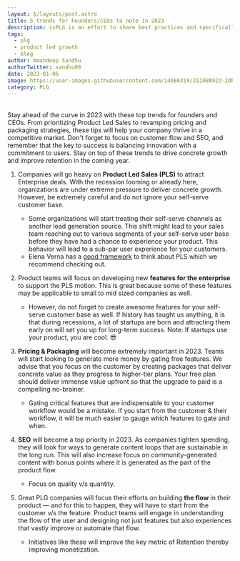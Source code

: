 ```yaml
---
layout: $/layouts/post.astro
title: 5 trends for Founders/CEOs to note in 2023
description: isPLG is an effort to share best practices and specifically tie concepts to practical applications.
tags:
  - plg
  - product led growth
  - blog
author: Amandeep Sandhu
authorTwitter: sandhu08
date: 2023-01-06
image: https://user-images.githubusercontent.com/14086319/211080923-2db2ebdc-52a3-4d3d-9054-31905b4e7563.gif
category: PLG
---
```

<br>
Stay ahead of the curve in 2023 with these top trends for founders and CEOs. From prioritizing Product Led Sales to revamping pricing and packaging strategies, these tips will help your company thrive in a competitive market. Don't forget to focus on customer flow and SEO, and remember that the key to success is balancing innovation with a commitment to users. Stay on top of these trends to drive concrete growth and improve retention in the coming year.

<br>

1. Companies will go heavy on **Product Led Sales (PLS)** to attract Enterprise deals. With the recession looming or already here, organizations are under extreme pressure to deliver concrete growth. However, be extremely careful and do not ignore your self-serve customer base.
    - Some organizations will start treating their self-serve channels as another lead generation source. This shift might lead to your sales team reaching out to various segments of your self-serve user base before they have had a chance to experience your product. This behavior will lead to a sub-par user experience for your customers.
    - Elena Verna has a [good framework](https://www.linkedin.com/posts/elenaverna_growth-b2b-plg-activity-7016409922565210114-jbkN?utm_source=share&utm_medium=member_desktop) to think about PLS which we recommend checking out.

2. Product teams will focus on developing new **features for the enterprise** to support the PLS motion. This is great because some of these features may be applicable to small to mid sized companies as well. 

    - However, do not forget to create awesome features for your self-serve customer base as well. If history has taught us anything, it is that during recessions, a lot of startups are born and attracting them early on will set you up for long-term success. Note: If startups use your product, you are cool. 😎
   
3. **Pricing & Packaging** will become extremely important in 2023. Teams will start looking to generate more money by gating free features. We advise that you focus on the customer by creating packages that deliver concrete value as they progress to higher-tier plans. Your free plan should deliver immense value upfront so that the upgrade to paid is a compelling no-brainer.

   - Gating critical features that are indispensable to your customer workflow would be a mistake. If you start from the customer & their workflow, it will be much easier to gauge which features to gate and when.

4. **SEO** will become a top priority in 2023. As companies tighten spending, they will look for ways to generate content loops that are sustainable in the long run. This will also increase focus on community-generated content with bonus points where it is generated as the part of the product flow.

   - Focus on quality v/s quantity.

5. Great PLG companies will focus their efforts on building **the flow** in their product — and for this to happen, they will have to start from the customer v/s the feature. Product teams will engage in understanding the flow of the user and designing not just features but also experiences that vastly improve or automate that flow.

   - Initiatives like these will improve the key metric of Retention thereby improving monetization.